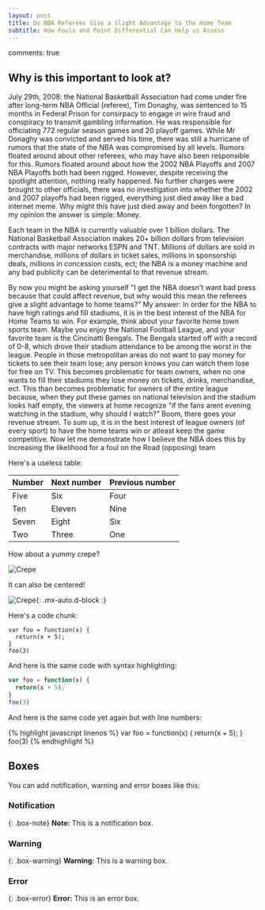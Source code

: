 ```yaml
---
layout: post
title: Do NBA Referees Give a Slight Advantage to the Home Team
subtitle: How Fouls and Point Differential Can Help us Assess
---
```


comments: true


## Why is this important to look at?
July 29th, 2008: the National Basketball Association had come under fire after long-term NBA Official (referee), Tim Donaghy, was sentenced to 15 months in Federal Prison for consirpacy to engage in wire fraud and conspiracy to transmit gambling information. He was responsible for officiating 772 regular season games and 20 playoff games. While Mr Donaghy was convicted and served his time, there was still a hurricane of rumors that the state of the NBA was compromised by all levels. Rumors floated around about other referees, who may have also been responsible for this. Rumors floated around about how the 2002 NBA Playoffs and 2007 NBA Playoffs both had been rigged. However, despite receiving the spotlight attention, nothing really happened. No further charges were brought to other officials, there was no investigation into whether the 2002 and 2007 playoffs had been rigged, everything just died away like a bad internet meme. Why might this have just died away and been forgotten? In my opinion the answer is simple: Money.

Each team in the NBA is currently valuable over 1 billion dollars. The National Basketball Association makes 20+ billion dollars from television contracts with major networks ESPN and TNT. Millions of dollars are sold in merchandise, millions of dollars in ticket sales, millions in sponsorship deals, millions in concession costs, ect; the NBA is a money machine and any bad publicity can be deterimental to that revenue stream.

By now you might be asking yourself "I get the NBA doesn't want bad press because that could affect revenue, but why would this mean the referees give a slight advantage to home teams?" My answer: In order for the NBA to have high ratings and fill stadiums, it is in the best interest of the NBA for Home Teams to win. For example, think about your favorite home town sports team. Maybe you enjoy the National Football League, and your favorite team is the Cincinatti Bengals. The Bengals started off with a record of 0-8, which drove their stadium attendance to be among the worst in the league. People in those metropolitan areas do not want to pay money for tickets to see their team lose; any person knows you can watch them lose for free on TV. This becomes problematic for team owners, when no one wants to fill their stadiums they lose money on tickets, drinks, merchandise, ect. This than becomes problematic for owners of the entire league because, when they put these games on national television and the stadium looks half empty, the viewers at home recognize "if the fans arent evening watching in the stadium, why should I watch?" Boom, there goes your revenue stream. To sum up, it is in the best interest of league owners (of every sport) to have the home teams win or atleast keep the game competitive. Now let me demonstrate how I believe the NBA does this by increasing the likelihood for a foul on the Road (opposing) team

Here's a useless table:

| Number | Next number | Previous number |
| :------ |:--- | :--- |
| Five | Six | Four |
| Ten | Eleven | Nine |
| Seven | Eight | Six |
| Two | Three | One |


How about a yummy crepe?

![Crepe](https://s3-media3.fl.yelpcdn.com/bphoto/cQ1Yoa75m2yUFFbY2xwuqw/348s.jpg)

It can also be centered!

![Crepe](https://s3-media3.fl.yelpcdn.com/bphoto/cQ1Yoa75m2yUFFbY2xwuqw/348s.jpg){: .mx-auto.d-block :}

Here's a code chunk:

~~~
var foo = function(x) {
  return(x + 5);
}
foo(3)
~~~

And here is the same code with syntax highlighting:

```javascript
var foo = function(x) {
  return(x + 5);
}
foo(3)
```

And here is the same code yet again but with line numbers:

{% highlight javascript linenos %}
var foo = function(x) {
  return(x + 5);
}
foo(3)
{% endhighlight %}

## Boxes
You can add notification, warning and error boxes like this:

### Notification

{: .box-note}
**Note:** This is a notification box.

### Warning

{: .box-warning}
**Warning:** This is a warning box.

### Error

{: .box-error}
**Error:** This is an error box.
